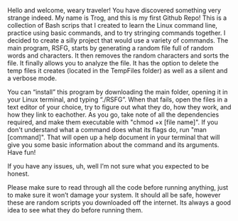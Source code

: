 Hello and welcome, weary traveler! You have discovered something very strange indeed. My name is Trog, and this is my first Github Repo! 
This is a collection of Bash scrips that I created to learn the Linux command line, practice using basic commands, and to try stringing commands together. I decided to create a silly project that would use a variety of commands. 
The main program, RSFG, starts by generating a random file full of random words and characters. It then removes the random characters and sorts the file. It finally allows you to analyze the file. It has the option to delete the temp files it creates (located in the TempFiles folder) as well as a silent and a verbose mode.

You can “install” this program by downloading the main folder, opening it in your Linux terminal, and typing “./RSFG”. When that fails, open the files in a text editor of your choice, try to figure out what they do, how they work, and how they link to eachother. As you go, take note of all the dependencies required, and make them executable with "chmod +x [file name]". If you don't understand what a command does what its flags do, run "man [command]". That will open up a help document in your terminal that will give you some basic information about the command and its arguments. Have fun! 

If you have any issues, uh, well I’m not sure what you expected to be honest. 

Please make sure to read through all the code before running anything, just to make sure it won’t damage your system. It should all be safe, however these are random scripts you downloaded off the internet. Its always a good idea to see what they do before running them. 
